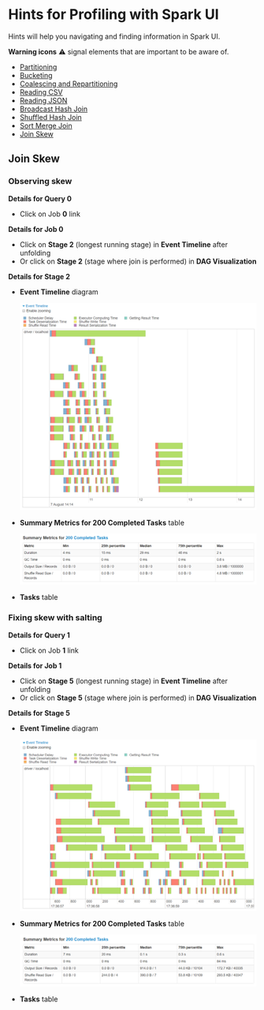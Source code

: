 # Hints for Profiling with Spark UI

Hints will help you navigating and finding information in Spark UI.

**Warning icons** :warning: signal elements that are important to be aware of.

* [Partitioning](partitioning/hints.md)
* [Bucketing](bucketing/hints.md)
* [Coalescing and Repartitioning](coalescing-and-repartitioning/hints.md)
* [Reading CSV](reading-csv/hints.md)
* [Reading JSON](reading-json/hints.md)
* [Broadcast Hash Join](broadcast-hash-join/hints.md)
* [Shuffled Hash Join](shuffled-hash-join/hints.md)
* [Sort Merge Join](sort-merge-join/hints.md)
* [Join Skew](#join-skew)

## Join Skew

### Observing skew

**Details for Query 0**

* Click on Job **0** link

**Details for Job 0**

* Click on **Stage 2** (longest running stage) in **Event Timeline** after unfolding
* Or click on **Stage 2** (stage where join is performed) in **DAG Visualization**

**Details for Stage 2**

* **Event Timeline** diagram

  ![Skew Event Timeline](join-skew/skew-event-timeline.png)

* **Summary Metrics for 200 Completed Tasks** table

  ![Skew Summary Metrics](join-skew/skew-summary-metrics.png)

* **Tasks** table

### Fixing skew with salting

**Details for Query 1**

* Click on Job **1** link

**Details for Job 1**

* Click on **Stage 5** (longest running stage) in **Event Timeline** after unfolding
* Or click on **Stage 5** (stage where join is performed) in **DAG Visualization**

**Details for Stage 5**

* **Event Timeline** diagram

  ![Salting Event Timeline](join-skew/salting-event-timeline.png)

* **Summary Metrics for 200 Completed Tasks** table

  ![Salting Summary Metrics](join-skew/salting-summary-metrics.png)

* **Tasks** table
